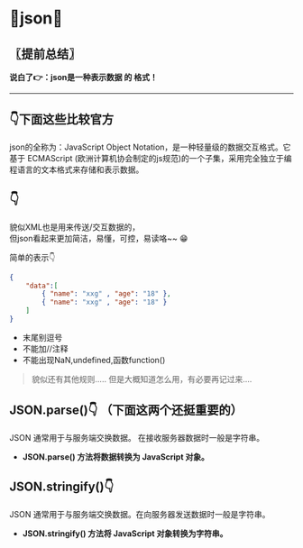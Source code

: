 # 🥝json🥝


## 〖提前总结〗
**说白了👉：json是一种表示数据 的 格式！**  



---

## 👇下面这些比较官方

json的全称为：JavaScript Object Notation，是一种轻量级的数据交互格式。它基于 ECMAScript (欧洲计算机协会制定的js规范)的一个子集，采用完全独立于编程语言的文本格式来存储和表示数据。

## 👇

貌似XML也是用来传送/交互数据的，      
但json看起来更加简洁，易懂，可控，易读咯~~ 😁

简单的表示👇
```json
{
    "data":[
        { "name": "xxg" , "age": "18" },
        { "name": "xxg" , "age": "18" }   
    ]
}
```
- 末尾别逗号
- 不能加//注释
- 不能出现NaN,undefined,函数function()
>貌似还有其他规则..... 但是大概知道怎么用，有必要再记过来....

## JSON.parse()👇 （下面这两个还挺重要的）
JSON 通常用于与服务端交换数据。 在接收服务器数据时一般是字符串。  
- **JSON.parse() 方法将数据转换为 JavaScript 对象。**  

## JSON.stringify()👇
JSON 通常用于与服务端交换数据。在向服务器发送数据时一般是字符串。  
- **JSON.stringify() 方法将 JavaScript 对象转换为字符串。**   